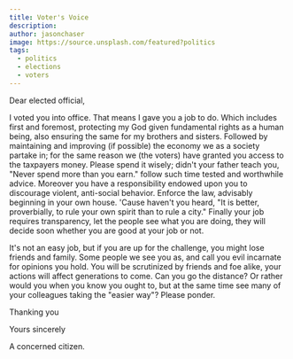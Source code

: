 ```yaml
---
title: Voter's Voice
description: 
author: jasonchaser
image: https://source.unsplash.com/featured?politics
tags:
  - politics
  - elections
  - voters
---
```


Dear elected official,

I voted you into office. That means I gave you a job to do. Which includes first and foremost, protecting my God given fundamental rights as a human being, also ensuring the same for my brothers and sisters. Followed by maintaining and improving (if possible) the economy we as a society partake in; for the same reason we (the voters) have granted you access to the taxpayers money. Please spend it wisely; didn't your father teach you, "Never spend more than you earn." follow such time tested and worthwhile advice. Moreover you have a responsibility endowed upon you to discourage violent, anti-social behavior. Enforce the law, advisably beginning in your own house. 'Cause haven't you heard, "It is better, proverbially, to rule your own spirit than to rule a city." Finally your job requires transparency, let the people see what you are doing, they will decide soon whether you are good at your job or not.

It's not an easy job, but if you are up for the challenge, you might lose friends and family. Some people we see you as, and call you evil incarnate for opinions you hold. You will be scrutinized by friends and foe alike, your actions will affect generations to come. Can you go the distance? Or rather would you when you know you ought to, but at the same time see many of your colleagues taking the "easier way"? Please ponder.

Thanking you

Yours sincerely

A concerned citizen.
